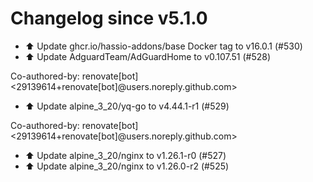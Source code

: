 # Changelog since v5.1.0
- ⬆️ Update ghcr.io/hassio-addons/base Docker tag to v16.0.1 (#530) 
- ⬆️ Update AdguardTeam/AdGuardHome to v0.107.51 (#528)

Co-authored-by: renovate[bot] <29139614+renovate[bot]@users.noreply.github.com> 
- ⬆️ Update alpine_3_20/yq-go to v4.44.1-r1 (#529)

Co-authored-by: renovate[bot] <29139614+renovate[bot]@users.noreply.github.com> 
- ⬆️ Update alpine_3_20/nginx to v1.26.1-r0 (#527) 
- ⬆️ Update alpine_3_20/nginx to v1.26.0-r2 (#525) 
